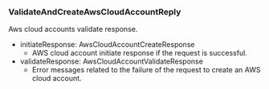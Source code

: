 ### ValidateAndCreateAwsCloudAccountReply
Aws cloud accounts validate response.

- initiateResponse: AwsCloudAccountCreateResponse
  - AWS cloud account initiate response if the request is successful.
- validateResponse: AwsCloudAccountValidateResponse
  - Error messages related to the failure of the request to create an AWS cloud account.
